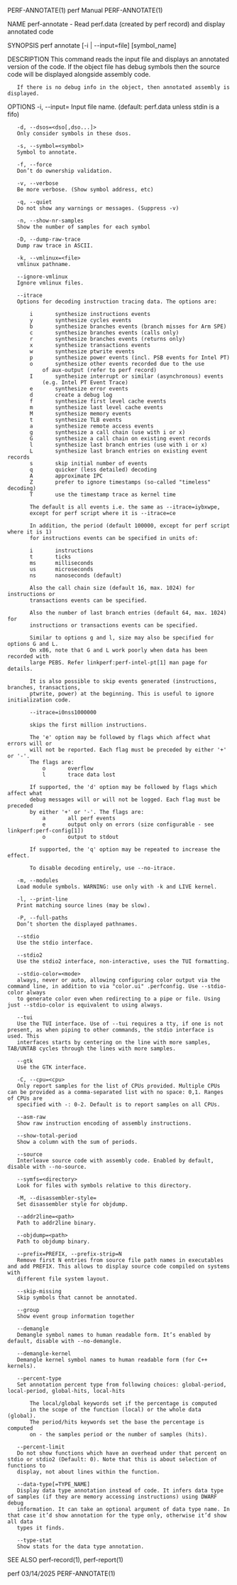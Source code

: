 PERF-ANNOTATE(1)							  perf Manual							      PERF-ANNOTATE(1)

NAME
       perf-annotate - Read perf.data (created by perf record) and display annotated code

SYNOPSIS
       perf annotate [-i <file> | --input=file] [symbol_name]

DESCRIPTION
       This command reads the input file and displays an annotated version of the code. If the object file has debug symbols then the source code will be
       displayed alongside assembly code.

       If there is no debug info in the object, then annotated assembly is displayed.

OPTIONS
       -i, --input=<file>
	   Input file name. (default: perf.data unless stdin is a fifo)

       -d, --dsos=<dso[,dso...]>
	   Only consider symbols in these dsos.

       -s, --symbol=<symbol>
	   Symbol to annotate.

       -f, --force
	   Don’t do ownership validation.

       -v, --verbose
	   Be more verbose. (Show symbol address, etc)

       -q, --quiet
	   Do not show any warnings or messages. (Suppress -v)

       -n, --show-nr-samples
	   Show the number of samples for each symbol

       -D, --dump-raw-trace
	   Dump raw trace in ASCII.

       -k, --vmlinux=<file>
	   vmlinux pathname.

       --ignore-vmlinux
	   Ignore vmlinux files.

       --itrace
	   Options for decoding instruction tracing data. The options are:

	       i       synthesize instructions events
	       y       synthesize cycles events
	       b       synthesize branches events (branch misses for Arm SPE)
	       c       synthesize branches events (calls only)
	       r       synthesize branches events (returns only)
	       x       synthesize transactions events
	       w       synthesize ptwrite events
	       p       synthesize power events (incl. PSB events for Intel PT)
	       o       synthesize other events recorded due to the use
		       of aux-output (refer to perf record)
	       I       synthesize interrupt or similar (asynchronous) events
		       (e.g. Intel PT Event Trace)
	       e       synthesize error events
	       d       create a debug log
	       f       synthesize first level cache events
	       m       synthesize last level cache events
	       M       synthesize memory events
	       t       synthesize TLB events
	       a       synthesize remote access events
	       g       synthesize a call chain (use with i or x)
	       G       synthesize a call chain on existing event records
	       l       synthesize last branch entries (use with i or x)
	       L       synthesize last branch entries on existing event records
	       s       skip initial number of events
	       q       quicker (less detailed) decoding
	       A       approximate IPC
	       Z       prefer to ignore timestamps (so-called "timeless" decoding)
	       T       use the timestamp trace as kernel time

	       The default is all events i.e. the same as --itrace=iybxwpe,
	       except for perf script where it is --itrace=ce

	       In addition, the period (default 100000, except for perf script where it is 1)
	       for instructions events can be specified in units of:

	       i       instructions
	       t       ticks
	       ms      milliseconds
	       us      microseconds
	       ns      nanoseconds (default)

	       Also the call chain size (default 16, max. 1024) for instructions or
	       transactions events can be specified.

	       Also the number of last branch entries (default 64, max. 1024) for
	       instructions or transactions events can be specified.

	       Similar to options g and l, size may also be specified for options G and L.
	       On x86, note that G and L work poorly when data has been recorded with
	       large PEBS. Refer linkperf:perf-intel-pt[1] man page for details.

	       It is also possible to skip events generated (instructions, branches, transactions,
	       ptwrite, power) at the beginning. This is useful to ignore initialization code.

	       --itrace=i0nss1000000

	       skips the first million instructions.

	       The 'e' option may be followed by flags which affect what errors will or
	       will not be reported. Each flag must be preceded by either '+' or '-'.
	       The flags are:
		       o       overflow
		       l       trace data lost

	       If supported, the 'd' option may be followed by flags which affect what
	       debug messages will or will not be logged. Each flag must be preceded
	       by either '+' or '-'. The flags are:
		       a       all perf events
		       e       output only on errors (size configurable - see linkperf:perf-config[1])
		       o       output to stdout

	       If supported, the 'q' option may be repeated to increase the effect.

	       To disable decoding entirely, use --no-itrace.

       -m, --modules
	   Load module symbols. WARNING: use only with -k and LIVE kernel.

       -l, --print-line
	   Print matching source lines (may be slow).

       -P, --full-paths
	   Don’t shorten the displayed pathnames.

       --stdio
	   Use the stdio interface.

       --stdio2
	   Use the stdio2 interface, non-interactive, uses the TUI formatting.

       --stdio-color=<mode>
	   always, never or auto, allowing configuring color output via the command line, in addition to via "color.ui" .perfconfig. Use --stdio-color always
	   to generate color even when redirecting to a pipe or file. Using just --stdio-color is equivalent to using always.

       --tui
	   Use the TUI interface. Use of --tui requires a tty, if one is not present, as when piping to other commands, the stdio interface is used. This
	   interfaces starts by centering on the line with more samples, TAB/UNTAB cycles through the lines with more samples.

       --gtk
	   Use the GTK interface.

       -C, --cpu=<cpu>
	   Only report samples for the list of CPUs provided. Multiple CPUs can be provided as a comma-separated list with no space: 0,1. Ranges of CPUs are
	   specified with -: 0-2. Default is to report samples on all CPUs.

       --asm-raw
	   Show raw instruction encoding of assembly instructions.

       --show-total-period
	   Show a column with the sum of periods.

       --source
	   Interleave source code with assembly code. Enabled by default, disable with --no-source.

       --symfs=<directory>
	   Look for files with symbols relative to this directory.

       -M, --disassembler-style=
	   Set disassembler style for objdump.

       --addr2line=<path>
	   Path to addr2line binary.

       --objdump=<path>
	   Path to objdump binary.

       --prefix=PREFIX, --prefix-strip=N
	   Remove first N entries from source file path names in executables and add PREFIX. This allows to display source code compiled on systems with
	   different file system layout.

       --skip-missing
	   Skip symbols that cannot be annotated.

       --group
	   Show event group information together

       --demangle
	   Demangle symbol names to human readable form. It’s enabled by default, disable with --no-demangle.

       --demangle-kernel
	   Demangle kernel symbol names to human readable form (for C++ kernels).

       --percent-type
	   Set annotation percent type from following choices: global-period, local-period, global-hits, local-hits

	       The local/global keywords set if the percentage is computed
	       in the scope of the function (local) or the whole data (global).
	       The period/hits keywords set the base the percentage is computed
	       on - the samples period or the number of samples (hits).

       --percent-limit
	   Do not show functions which have an overhead under that percent on stdio or stdio2 (Default: 0). Note that this is about selection of functions to
	   display, not about lines within the function.

       --data-type[=TYPE_NAME]
	   Display data type annotation instead of code. It infers data type of samples (if they are memory accessing instructions) using DWARF debug
	   information. It can take an optional argument of data type name. In that case it’d show annotation for the type only, otherwise it’d show all data
	   types it finds.

       --type-stat
	   Show stats for the data type annotation.

SEE ALSO
       perf-record(1), perf-report(1)

perf									  03/14/2025							      PERF-ANNOTATE(1)
